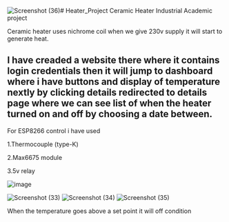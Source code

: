 ![Screenshot (36)](https://github.com/sakthiadhu452/Heater_Project/assets/155182564/f549434f-ca4b-48d9-a7e2-14f3dd78ffa7)# Heater_Project
Ceramic Heater Industrial Academic project

Ceramic heater uses nichrome coil when we give 230v supply it will start to generate heat.

## I have creaded a website there where it contains login credentials then it will jump to dashboard where i have buttons and display of temperature nextly by clicking details redirected to details page where we can see list of when the heater turned on and off by choosing a date between.

For ESP8266 control i have used

1.Thermocouple (type-K) <br>

2.Max6675 module  <br>

3.5v relay

![image](https://github.com/sakthiadhu452/Heater_Project/assets/155182564/24f4b240-752e-424b-870d-d7c04e82e9fe)



![Screenshot (33)](https://github.com/sakthiadhu452/Heater_Project/assets/155182564/7db0d507-220f-418a-a864-116a7b307c8a)
![Screenshot (34)](https://github.com/sakthiadhu452/Heater_Project/assets/155182564/d0e2b4f2-36ed-49a4-8f2f-40d0691e777a)
![Screenshot (35)](https://github.com/sakthiadhu452/Heater_Project/assets/155182564/9ebd7121-fb24-40eb-96e4-a9457d4f21ad)




When the temperature goes above a set point it will off condition 
